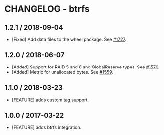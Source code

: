 # CHANGELOG - btrfs

## 1.2.1 / 2018-09-04

* [Fixed] Add data files to the wheel package. See [#1727](https://github.com/DataDog/integrations-core/pull/1727).

## 1.2.0 / 2018-06-07

* [Added] Support for RAID 5 and 6 and GlobalReserve types. See [#1570](https://github.com/DataDog/integrations-core/pull/1570).
* [Added] Metric for unallocated bytes. See [#1559](https://github.com/DataDog/integrations-core/pull/1559).

## 1.1.0 / 2018-03-23

* [FEATURE] adds custom tag support.

## 1.0.0 / 2017-03-22

* [FEATURE] adds btrfs integration.
